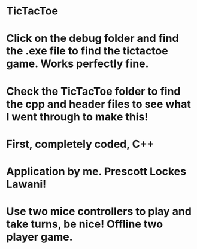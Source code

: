 # TicTacToe
# Click on the debug folder and find the .exe file to find the tictactoe game. Works perfectly fine. 
# Check the TicTacToe folder to find the cpp and header files to see what I went through to make this!
# First, completely coded, C++ 
# Application by me. Prescott Lockes Lawani!

# Use two mice controllers to play and take turns, be nice! Offline two player game. 
